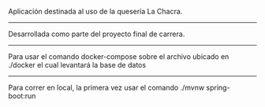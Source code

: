 Aplicación destinada al uso de la quesería La Chacra.

---

Desarrollada como parte del proyecto final de carrera.

---
Para usar el comando docker-compose sobre el archivo ubicado en ./docker el cual levantará la base de datos

---

Para correr en local, la primera vez usar el comando ./mvnw spring-boot:run  